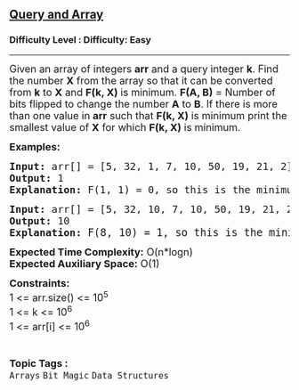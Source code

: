 <h2><a href="https://www.geeksforgeeks.org/problems/query-and-array4947/1?page=5&category=Arrays&status=unsolved,attempted&sortBy=accuracy">Query and Array</a></h2><h3>Difficulty Level : Difficulty: Easy</h3><hr><div class="problems_problem_content__Xm_eO"><p><span style="font-size: 18px;">Given an array of integers <strong>arr</strong> and a query integer <strong>k</strong>. Find the number <strong>X</strong>&nbsp;from&nbsp;the array&nbsp;<span style="box-sizing: border-box; margin: 0px; padding: 0px;">so that it can be converted from <strong>k</strong> to&nbsp;<strong>X</strong> and</span>&nbsp;<strong>F(k, X)</strong> is minimum. </span><span style="font-size: 18px;"><strong>F(A, B)</strong> = Number of bits flipped to change the number <strong>A</strong> to <strong>B</strong>. </span><span style="font-size: 18px;">If there is more than one value in <strong>arr</strong>&nbsp;such that <strong>F(k, X)</strong> is minimum print the smallest value of <strong>X</strong> for which <strong>F(k, X)</strong> is minimum.</span></p>
<p><span style="font-size: 18px;"><strong>Examples:</strong></span></p>
<pre><span style="font-size: 18px;"><strong>Input: </strong>arr[] = [5, 32, 1, 7, 10, 50, 19, 21, 2] and k = 1
<strong>Output:</strong> 1
<strong>Explanation:</strong> F(1, 1) = 0, so this is the minimum X.
</span></pre>
<pre><span style="font-size: 18px;"><strong>Input: </strong>arr[] = [5, 32, 10, 7, 10, 50, 19, 21, 2] and k = 8
<strong>Output:</strong> 10
<strong>Explanation: </strong></span><span style="font-size: 14pt;">F(8, 10) = 1, so this is the minimum X.</span></pre>
<p><span style="font-size: 18px;"><strong>Expected Time Complexity:</strong>&nbsp;O(n*logn)<br><strong>Expected Auxiliary Space:</strong> O(1)</span></p>
<p><span style="font-size: 18px;"><strong>Constraints:</strong><br>1 &lt;= arr.size() &lt;= 10<sup>5</sup><br>1 &lt;= k &lt;= 10<sup>6</sup><br>1 &lt;= arr[i] &lt;= 10<sup>6</sup></span></p></div><br><p><span style=font-size:18px><strong>Topic Tags : </strong><br><code>Arrays</code>&nbsp;<code>Bit Magic</code>&nbsp;<code>Data Structures</code>&nbsp;